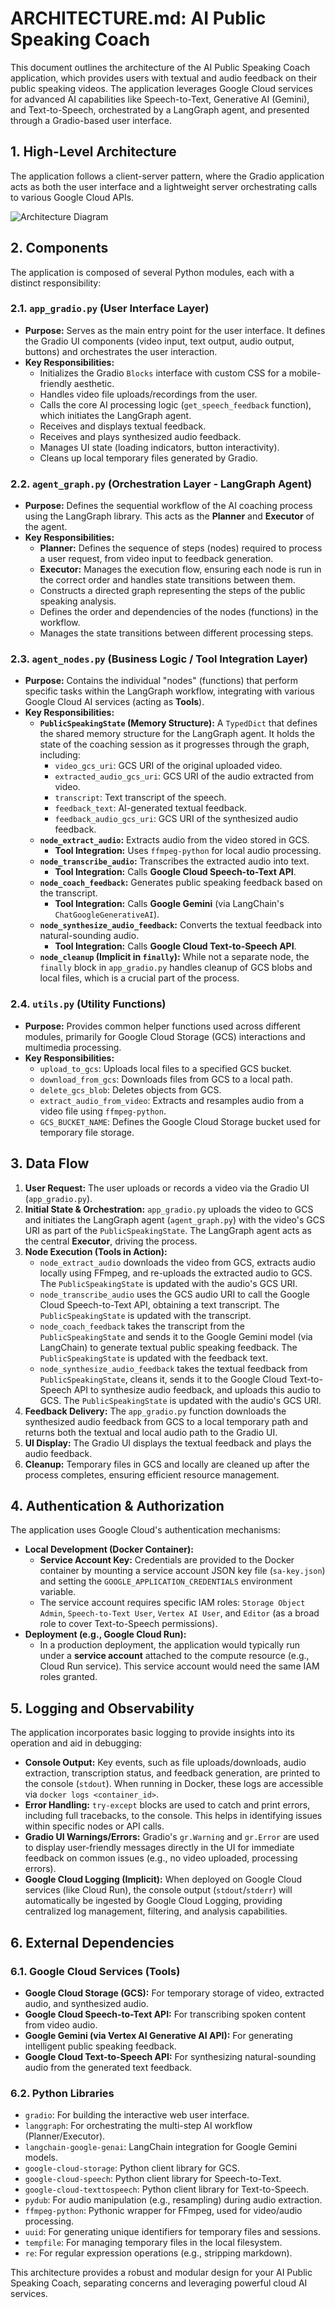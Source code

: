 # ARCHITECTURE.md: AI Public Speaking Coach

This document outlines the architecture of the AI Public Speaking Coach application, which provides users with textual and audio feedback on their public speaking videos. The application leverages Google Cloud services for advanced AI capabilities like Speech-to-Text, Generative AI (Gemini), and Text-to-Speech, orchestrated by a LangGraph agent, and presented through a Gradio-based user interface.

## 1. High-Level Architecture

The application follows a client-server pattern, where the Gradio application acts as both the user interface and a lightweight server orchestrating calls to various Google Cloud APIs.

![Architecture Diagram](images/architecture-final.png)


## 2. Components

The application is composed of several Python modules, each with a distinct responsibility:

### 2.1. `app_gradio.py` (User Interface Layer)

* **Purpose:** Serves as the main entry point for the user interface. It defines the Gradio UI components (video input, text output, audio output, buttons) and orchestrates the user interaction.
* **Key Responsibilities:**
    * Initializes the Gradio `Blocks` interface with custom CSS for a mobile-friendly aesthetic.
    * Handles video file uploads/recordings from the user.
    * Calls the core AI processing logic (`get_speech_feedback` function), which initiates the LangGraph agent.
    * Receives and displays textual feedback.
    * Receives and plays synthesized audio feedback.
    * Manages UI state (loading indicators, button interactivity).
    * Cleans up local temporary files generated by Gradio.

### 2.2. `agent_graph.py` (Orchestration Layer - LangGraph Agent)

* **Purpose:** Defines the sequential workflow of the AI coaching process using the LangGraph library. This acts as the **Planner** and **Executor** of the agent.
* **Key Responsibilities:**
    * **Planner:** Defines the sequence of steps (nodes) required to process a user request, from video input to feedback generation.
    * **Executor:** Manages the execution flow, ensuring each node is run in the correct order and handles state transitions between them.
    * Constructs a directed graph representing the steps of the public speaking analysis.
    * Defines the order and dependencies of the nodes (functions) in the workflow.
    * Manages the state transitions between different processing steps.

### 2.3. `agent_nodes.py` (Business Logic / Tool Integration Layer)

* **Purpose:** Contains the individual "nodes" (functions) that perform specific tasks within the LangGraph workflow, integrating with various Google Cloud AI services (acting as **Tools**).
* **Key Responsibilities:**
    * **`PublicSpeakingState` (Memory Structure):** A `TypedDict` that defines the shared memory structure for the LangGraph agent. It holds the state of the coaching session as it progresses through the graph, including:
        * `video_gcs_uri`: GCS URI of the original uploaded video.
        * `extracted_audio_gcs_uri`: GCS URI of the audio extracted from video.
        * `transcript`: Text transcript of the speech.
        * `feedback_text`: AI-generated textual feedback.
        * `feedback_audio_gcs_uri`: GCS URI of the synthesized audio feedback.
    * **`node_extract_audio`:** Extracts audio from the video stored in GCS.
        * **Tool Integration:** Uses `ffmpeg-python` for local audio processing.
    * **`node_transcribe_audio`:** Transcribes the extracted audio into text.
        * **Tool Integration:** Calls **Google Cloud Speech-to-Text API**.
    * **`node_coach_feedback`:** Generates public speaking feedback based on the transcript.
        * **Tool Integration:** Calls **Google Gemini** (via LangChain's `ChatGoogleGenerativeAI`).
    * **`node_synthesize_audio_feedback`:** Converts the textual feedback into natural-sounding audio.
        * **Tool Integration:** Calls **Google Cloud Text-to-Speech API**.
    * **`node_cleanup` (Implicit in `finally`):** While not a separate node, the `finally` block in `app_gradio.py` handles cleanup of GCS blobs and local files, which is a crucial part of the process.

### 2.4. `utils.py` (Utility Functions)

* **Purpose:** Provides common helper functions used across different modules, primarily for Google Cloud Storage (GCS) interactions and multimedia processing.
* **Key Responsibilities:**
    * `upload_to_gcs`: Uploads local files to a specified GCS bucket.
    * `download_from_gcs`: Downloads files from GCS to a local path.
    * `delete_gcs_blob`: Deletes objects from GCS.
    * `extract_audio_from_video`: Extracts and resamples audio from a video file using `ffmpeg-python`.
    * `GCS_BUCKET_NAME`: Defines the Google Cloud Storage bucket used for temporary file storage.

## 3. Data Flow

1.  **User Request:** The user uploads or records a video via the Gradio UI (`app_gradio.py`).
2.  **Initial State & Orchestration:** `app_gradio.py` uploads the video to GCS and initiates the LangGraph agent (`agent_graph.py`) with the video's GCS URI as part of the `PublicSpeakingState`. The LangGraph agent acts as the central **Executor**, driving the process.
3.  **Node Execution (Tools in Action):**
    * `node_extract_audio` downloads the video from GCS, extracts audio locally using FFmpeg, and re-uploads the extracted audio to GCS. The `PublicSpeakingState` is updated with the audio's GCS URI.
    * `node_transcribe_audio` uses the GCS audio URI to call the Google Cloud Speech-to-Text API, obtaining a text transcript. The `PublicSpeakingState` is updated with the transcript.
    * `node_coach_feedback` takes the transcript from the `PublicSpeakingState` and sends it to the Google Gemini model (via LangChain) to generate textual public speaking feedback. The `PublicSpeakingState` is updated with the feedback text.
    * `node_synthesize_audio_feedback` takes the textual feedback from `PublicSpeakingState`, cleans it, sends it to the Google Cloud Text-to-Speech API to synthesize audio feedback, and uploads this audio to GCS. The `PublicSpeakingState` is updated with the audio's GCS URI.
4.  **Feedback Delivery:** The `app_gradio.py` function downloads the synthesized audio feedback from GCS to a local temporary path and returns both the textual and local audio path to the Gradio UI.
5.  **UI Display:** The Gradio UI displays the textual feedback and plays the audio feedback.
6.  **Cleanup:** Temporary files in GCS and locally are cleaned up after the process completes, ensuring efficient resource management.

## 4. Authentication & Authorization

The application uses Google Cloud's authentication mechanisms:

* **Local Development (Docker Container):**
    * **Service Account Key:** Credentials are provided to the Docker container by mounting a service account JSON key file (`sa-key.json`) and setting the `GOOGLE_APPLICATION_CREDENTIALS` environment variable.
    * The service account requires specific IAM roles: `Storage Object Admin`, `Speech-to-Text User`, `Vertex AI User`, and `Editor` (as a broad role to cover Text-to-Speech permissions).
* **Deployment (e.g., Google Cloud Run):**
    * In a production deployment, the application would typically run under a **service account** attached to the compute resource (e.g., Cloud Run service). This service account would need the same IAM roles granted.

## 5. Logging and Observability

The application incorporates basic logging to provide insights into its operation and aid in debugging:

* **Console Output:** Key events, such as file uploads/downloads, audio extraction, transcription status, and feedback generation, are printed to the console (`stdout`). When running in Docker, these logs are accessible via `docker logs <container_id>`.
* **Error Handling:** `try-except` blocks are used to catch and print errors, including full tracebacks, to the console. This helps in identifying issues within specific nodes or API calls.
* **Gradio UI Warnings/Errors:** Gradio's `gr.Warning` and `gr.Error` are used to display user-friendly messages directly in the UI for immediate feedback on common issues (e.g., no video uploaded, processing errors).
* **Google Cloud Logging (Implicit):** When deployed on Google Cloud services (like Cloud Run), the console output (`stdout`/`stderr`) will automatically be ingested by Google Cloud Logging, providing centralized log management, filtering, and analysis capabilities.

## 6. External Dependencies

### 6.1. Google Cloud Services (Tools)

* **Google Cloud Storage (GCS):** For temporary storage of video, extracted audio, and synthesized audio.
* **Google Cloud Speech-to-Text API:** For transcribing spoken content from video audio.
* **Google Gemini (via Vertex AI Generative AI API):** For generating intelligent public speaking feedback.
* **Google Cloud Text-to-Speech API:** For synthesizing natural-sounding audio from the generated text feedback.

### 6.2. Python Libraries

* `gradio`: For building the interactive web user interface.
* `langgraph`: For orchestrating the multi-step AI workflow (Planner/Executor).
* `langchain-google-genai`: LangChain integration for Google Gemini models.
* `google-cloud-storage`: Python client library for GCS.
* `google-cloud-speech`: Python client library for Speech-to-Text.
* `google-cloud-texttospeech`: Python client library for Text-to-Speech.
* `pydub`: For audio manipulation (e.g., resampling) during audio extraction.
* `ffmpeg-python`: Pythonic wrapper for FFmpeg, used for video/audio processing.
* `uuid`: For generating unique identifiers for temporary files and sessions.
* `tempfile`: For managing temporary files in the local filesystem.
* `re`: For regular expression operations (e.g., stripping markdown).

This architecture provides a robust and modular design for your AI Public Speaking Coach, separating concerns and leveraging powerful cloud AI services.
